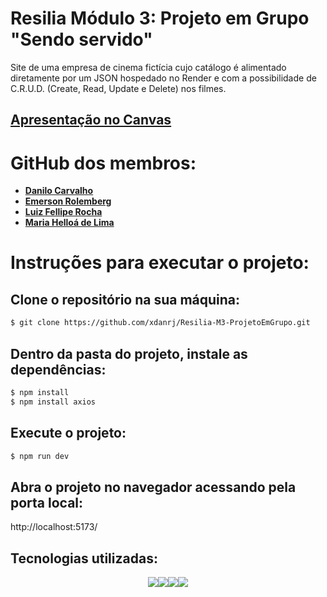# Resilia Módulo 3: Projeto em Grupo "Sendo servido"
Site de uma empresa de cinema fictícia cujo catálogo é alimentado diretamente por um JSON hospedado no Render e com a possibilidade de C.R.U.D. (Create, Read, Update e Delete) nos filmes.

## [Apresentação no Canvas](https://www.canva.com/design/DAFY3ikW7CM/KChEriwzrt46PXwoh3ENig/view?utm_content=DAFY3ikW7CM&utm_campaign=designshare&utm_medium=link2&utm_source=sharebutton#1)

# GitHub dos membros:
- **[Danilo Carvalho](https://github.com/xdanrj)**
- **[Emerson Rolemberg](https://github.com/EmersonRolemberg)**
- **[Luiz Fellipe Rocha](https://github.com/felpferreira)**
- **[Maria Helloá de Lima](https://github.com/MariaHelloa)**


# Instruções para executar o projeto:

## Clone o repositório na sua máquina:

```sh
$ git clone https://github.com/xdanrj/Resilia-M3-ProjetoEmGrupo.git
```
## Dentro da pasta do projeto, instale as dependências:

```sh
$ npm install
$ npm install axios
```
## Execute o projeto:

```sh
$ npm run dev
```

## Abra o projeto no navegador acessando pela porta local:
http://localhost:5173/

## Tecnologias utilizadas:
<div style="display: flex; justify-content: center;">
  <img src="https://img.shields.io/badge/React-20232A?style=for-the-badge&logo=react&logoColor=61DAFB">
  <img src="https://img.shields.io/badge/vite-%23646CFF.svg?style=for-the-badge&logo=vite&logoColor=white">
  <img src="https://img.shields.io/badge/Node.js-43853D?style=for-the-badge&logo=node.js&logoColor=white">
  <img src="https://img.shields.io/badge/javascript-%23323330.svg?style=for-the-badge&logo=javascript&logoColor=%23F7DF1E">
</div>

